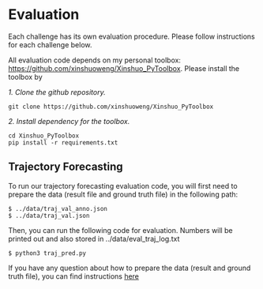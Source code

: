 # Evaluation 

Each challenge has its own evaluation procedure. Please follow instructions for each challenge below. 

All evaluation code depends on my personal toolbox: https://github.com/xinshuoweng/Xinshuo_PyToolbox. Please install the toolbox by

*1. Clone the github repository.*
~~~shell
git clone https://github.com/xinshuoweng/Xinshuo_PyToolbox
~~~

*2. Install dependency for the toolbox.*
~~~shell
cd Xinshuo_PyToolbox
pip install -r requirements.txt
~~~

## Trajectory Forecasting

To run our trajectory forecasting evaluation code, you will first need to prepare the data (result file and ground truth file) in the following path:

```
$ ../data/traj_val_anno.json
$ ../data/traj_val.json
```

Then, you can run the following code for evaluation. Numbers will be printed out and also stored in ../data/eval_traj_log.txt

```
$ python3 traj_pred.py
```

If you have any question about how to prepare the data (result and ground truth file), you can find instructions <a href="http://www.aiodrive.org/forecasting.html">here</a>



